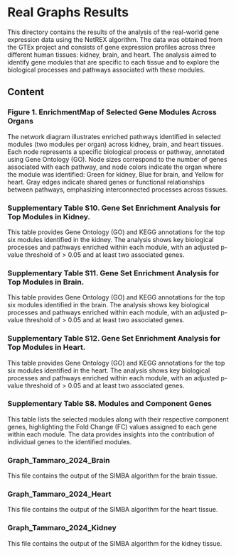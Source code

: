 # Real Graphs Results

This directory contains the results of the analysis of the real-world gene expression data using the NetREX algorithm. The data was obtained from the GTEx project and consists of gene expression profiles across three different human tissues: kidney, brain, and heart. 
The analysis aimed to identify gene modules that are specific to each tissue and to explore the biological processes and pathways associated with these modules.

## Content
### Figure 1. EnrichmentMap of Selected Gene Modules Across Organs 
The network diagram illustrates enriched pathways identified in selected modules (two modules per organ) across kidney, brain, and heart tissues. Each node represents a specific biological process or pathway, annotated using Gene Ontology (GO). Node sizes correspond to the number of genes associated with each pathway, and node colors indicate the organ where the module was identified: Green for kidney, Blue for brain, and Yellow for heart. Gray edges indicate shared genes or functional relationships between pathways, emphasizing interconnected processes across tissues.

### Supplementary Table S10. Gene Set Enrichment Analysis for Top Modules in Kidney. 
This table provides Gene Ontology (GO) and KEGG annotations for the top six modules identified in the kidney. The analysis shows key biological processes and pathways enriched within each module, with an adjusted p-value threshold of > 0.05 and at least two associated genes.

### Supplementary Table S11. Gene Set Enrichment Analysis for Top Modules in Brain. 
This table provides Gene Ontology (GO) and KEGG annotations for the top six modules identified in the brain. The analysis shows key biological processes and pathways enriched within each module, with an adjusted p-value threshold of > 0.05 and at least two associated genes.

### Supplementary Table S12. Gene Set Enrichment Analysis for Top Modules in Heart. 
This table provides Gene Ontology (GO) and KEGG annotations for the top six modules identified in the heart. The analysis shows key biological processes and pathways enriched within each module, with an adjusted p-value threshold of > 0.05 and at least two associated genes.

### Supplementary Table S8. Modules and Component Genes
This table lists the selected modules along with their respective component genes, highlighting the Fold Change (FC) values assigned to each gene within each module. The data provides insights into the contribution of individual genes to the identified modules.

### Graph_Tammaro_2024_Brain
This file contains the output of the SIMBA algorithm for the brain tissue.

### Graph_Tammaro_2024_Heart
This file contains the output of the SIMBA algorithm for the heart tissue.

### Graph_Tammaro_2024_Kidney
This file contains the output of the SIMBA algorithm for the kidney tissue.